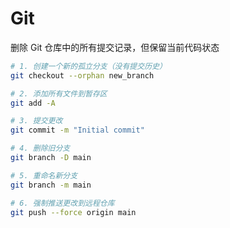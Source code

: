 # Git

删除 Git 仓库中的所有提交记录，但保留当前代码状态

```sh
# 1. 创建一个新的孤立分支（没有提交历史）
git checkout --orphan new_branch

# 2. 添加所有文件到暂存区
git add -A

# 3. 提交更改
git commit -m "Initial commit"

# 4. 删除旧分支
git branch -D main

# 5. 重命名新分支
git branch -m main

# 6. 强制推送更改到远程仓库
git push --force origin main
```
